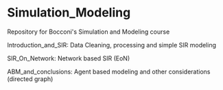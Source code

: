 # Simulation_Modeling
Repository for Bocconi's Simulation and Modeling course

Introduction_and_SIR: Data Cleaning, processing and simple SIR modeling

SIR_On_Network: Network based SIR (EoN)

ABM_and_conclusions: Agent based modeling and other considerations (directed graph)

